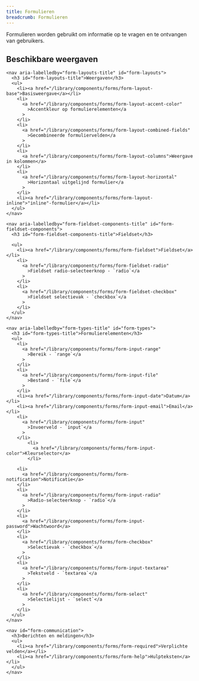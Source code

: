 ```yaml
---
title: Formulieren
breadcrumb: Formulieren
---
```


<p id="introduction">Formulieren worden gebruikt om informatie op te vragen en te ontvangen van
gebruikers.</p>

<section id="available-types">
  <h2>Beschikbare weergaven</h2>
  <div class="column-3">

    <nav aria-labelledby="form-layouts-title" id="form-layouts">
      <h3 id="form-layouts-title">Weergaven</h3>
      <ul>
        <li><a href="/library/components/forms/form-layout-base">Basisweergave</a></li>
        <li>
          <a href="/library/components/forms/form-layout-accent-color"
            >Accentkleur op formulierelementen</a
          >
        </li>
        <li>
          <a href="/library/components/forms/form-layout-combined-fields"
            >Gecombineerde formuliervelden</a
          >
        </li>
        <li>
          <a href="/library/components/forms/form-layout-columns">Weergave in kolommen</a>
        </li>
        <li>
          <a href="/library/components/forms/form-layout-horizontal"
            >Horizontaal uitgelijnd formulier</a
          >
        </li>
        <li><a href="/library/components/forms/form-layout-inline">"inline"-formulier</a></li>
      </ul>
    </nav>

    <nav aria-labelledby="form-fieldset-components-title" id="form-fieldset-components">
      <h3 id="form-fieldset-components-title">Fieldset</h3>

      <ul>
        <li><a href="/library/components/forms/form-fieldset">Fieldset</a></li>
        <li>
          <a href="/library/components/forms/form-fieldset-radio"
            >Fieldset radio-selecteerknop - `radio`</a
          >
        </li>
        <li>
          <a href="/library/components/forms/form-fieldset-checkbox"
            >Fieldset selectievak - `checkbox`</a
          >
        </li>
      </ul>
    </nav>

    <nav aria-labelledby="form-types-title" id="form-types">
      <h3 id="form-types-title">Formulierelementen</h3>
      <ul>
        <li>
          <a href="/library/components/forms/form-input-range"
            >Bereik - `range`</a
          >
        </li>
        <li>
          <a href="/library/components/forms/form-input-file"
            >Bestand - `file`</a
          >
        </li>
        <li><a href="/library/components/forms/form-input-date">Datum</a></li>
        <li><a href="/library/components/forms/form-input-email">Email</a></li>
        <li>
          <a href="/library/components/forms/form-input"
            >Invoerveld - `input`</a
          >
        </li>
            <li>
              <a href="/library/components/forms/form-input-color">Kleurselector</a>
            </li>

        <li>
          <a href="/library/components/forms/form-notification">Notificatie</a>
        </li>
        <li>
          <a href="/library/components/forms/form-input-radio"
            >Radio-selecteerknop - `radio`</a
          >
        </li>
        <li>
          <a href="/library/components/forms/form-input-password">Wachtwoord</a>
        </li>
        <li>
          <a href="/library/components/forms/form-checkbox"
            >Selectievak - `checkbox`</a
          >
        </li>
        <li>
          <a href="/library/components/forms/form-input-textarea"
            >Tekstveld - `textarea`</a
          >
        </li>
        <li>
          <a href="/library/components/forms/form-select"
            >Selectielijst - `select`</a
          >
        </li>
      </ul>
    </nav>

    <nav id="form-communication">
      <h3>Berichten en meldingen</h3>
      <ul>
        <li><a href="/library/components/forms/form-required">Verplichte velden</a></li>
        <li><a href="/library/components/forms/form-help">Hulpteksten</a></li>
      </ul>
    </nav>

  </div>
</section>
